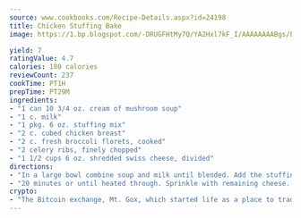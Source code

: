 ```yaml
---
source: www.cookbooks.com/Recipe-Details.aspx?id=24198
title: Chicken Stuffing Bake
image: https://1.bp.blogspot.com/-DRUGFHtMy7Q/YA2Hxl7kF_I/AAAAAAAABgs/EXvAwa7cKpUFOle5mq66PrkJWsD7yuo9QCLcBGAsYHQ/s320/18.png

yield: 7
ratingValue: 4.7
calories: 180 calories
reviewCount: 237
cookTime: PT1H
prepTime: PT29M
ingredients:
- "1 can 10 3/4 oz. cream of mushroom soup"
- "1 c. milk"
- "1 pkg. 6 oz. stuffing mix"
- "2 c. cubed chicken breast"
- "2 c. fresh broccoli florets, cooked"
- "2 celery ribs, finely chopped"
- "1 1/2 cups 6 oz. shredded swiss cheese, divided"
directions:
- "In a large bowl combine soup and milk until blended. Add the stuffing mix with the contents of seasoning packed, chicken, broccoli, celery and 1 cup of cheese. Transfer to a greased 13 X 9 X 2 in. baking dish. Bake uncovered at 375 degrees for"
- "20 minutes or until heated through. Sprinkle with remaining cheese. Bake 5 minutes longer until cheese is melted."
crypto:
- "The Bitcoin exchange, Mt. Gox, which started life as a place to trade cards from a fantasy game, was hacked."
---
```


